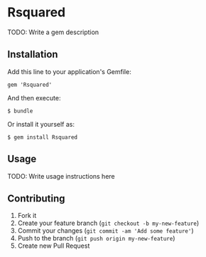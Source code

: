 # Rsquared

TODO: Write a gem description

## Installation

Add this line to your application's Gemfile:

    gem 'Rsquared'

And then execute:

    $ bundle

Or install it yourself as:

    $ gem install Rsquared

## Usage

TODO: Write usage instructions here

## Contributing

1. Fork it
2. Create your feature branch (`git checkout -b my-new-feature`)
3. Commit your changes (`git commit -am 'Add some feature'`)
4. Push to the branch (`git push origin my-new-feature`)
5. Create new Pull Request
